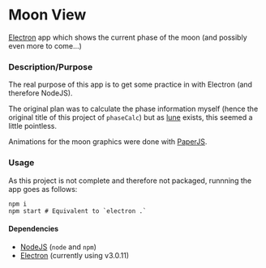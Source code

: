 Moon View
=========

[Electron](https://electronjs.org/) app which shows the current phase of the moon (and possibly even more to come...)

### Description/Purpose

The real purpose of this app is to get some practice in with Electron (and therefore NodeJS).

The original plan was to calculate the phase information myself (hence the original title of this project of `phaseCalc`) but as [lune](https://www.npmjs.com/package/lune) exists, this seemed a little pointless.

Animations for the moon graphics were done with [PaperJS](http://paperjs.org/tutorials/).

### Usage

As this project is not complete and therefore not packaged, runnning the app goes as follows:

    npm i
    npm start # Equivalent to `electron .`

#### Dependencies

- [NodeJS](https://nodejs.org/en/) (`node` and `npm`)
- [Electron](https://electronjs.org/) (currently using v3.0.11)
